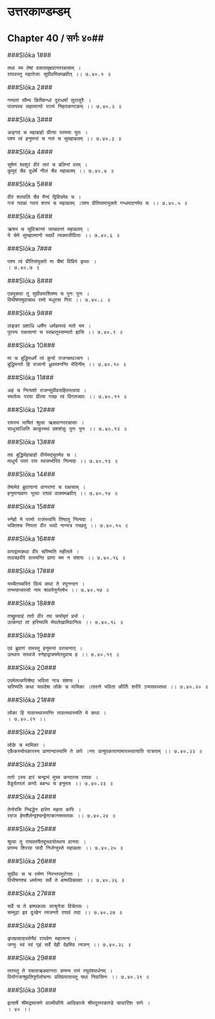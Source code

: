 उत्तरकाण्डम्डम्
===============================


## Chapter 40  / सर्गः ४०##


###Slōka 1###


    तथा स्म तेषां वसतामृक्षवानररक्षसाम् ।
    राघवस्तु महातेजाः सुग्रीवमिदमब्रवीत् ।। ७.४०.१ ॥


###Slōka 2###


    गम्यतां सौम्य किष्किन्धां दुराधर्षां सुरासुरैः ।
    पालयस्व सहामात्यो राज्यं निहतकण्टकम् ।। ७.४०.२ ॥


###Slōka 3###


    अङ्गदं च महाबाहो प्रीत्या परमया युतः ।
    पश्य त्वं हनुमन्तं च नलं च सुमहाबलम् ।। ७.४०.३ ॥


###Slōka 4###


    सुषेणं श्वशुरं वीरं तारं च बलिनां वरम् ।
    कुमुदं चैव दुर्धर्षं नीलं चैव महाबलम् ।। ७.४०.४ ॥


###Slōka 5###


    वीरं शतवलिं चैव मैन्दं द्विविदमेव च ।
    गजं गवाक्षं गवयं शरभं च महाबलम् ।पश्य प्रीतिसमायुक्तो गन्धमादनमेव च ।। ७.४०.५ ॥


###Slōka 6###


    ऋषभं च सुविक्रान्तं जाम्बवन्तं महाबलम् ।
    ये चेमे सुमहात्मानो मदर्थे त्यक्तजीविताः ।। ७.४०.६ ॥


###Slōka 7###


    पश्य त्वं प्रीतिसंयुक्तो मा चैषां विप्रियं कृथाः ।
    । ७.४०.७ ॥


###Slōka 8###


    एवमुक्त्वा तु सुग्रीवमाश्लिष्य च पुनः पुनः ।
    विभीषणमुवाचाथ रामो मधुरया गिरा ।। ७.४०.८ ॥


###Slōka 9###


    लङ्कां प्रशाधि धर्मेण धर्मज्ञस्त्वं मतो मम ।
    पुरस्य राक्षसानां च स्वभ्रातुस्सम्मतो ह्यसि ।। ७.४०.९ ॥


###Slōka 10###


    मा च बुद्धिमधर्मे त्वं कुर्या राजन्कथञ्चन ।
    बुद्धिमन्तो हि राजानो ध्रुवमश्नन्ति मेदिनीम् ।। ७.४०.१० ॥


###Slōka 11###


    अहं च नित्यशो राजन्सुग्रीवसहितस्त्वया ।
    स्मर्तव्यः परया प्रीत्या गच्छ त्वं विगतज्वरः ।। ७.४०.११ ॥


###Slōka 12###


    रामस्य भाषितं श्रुत्वा ऋक्षवानरराक्षसाः ।
    साधुसाध्विति काकुत्स्थं प्रशशंसुः पुनः पुनः ।। ७.४०.१२ ॥


###Slōka 13###


    तव बुद्धिर्महाबाहो वीर्यमद्भुतमेव च ।
    माधुर्यं परमं राम स्वयम्भोरिव नित्यदा ।। ७.४०.१३ ॥


###Slōka 14###


    तेषामेवं ब्रुवाणानां वानराणां च राक्षसाम् ।
    हनूमान्प्रवणः भूत्वा राघवं वाक्यमब्रवीत् ।। ७.४०.१४ ॥


###Slōka 15###


    स्नेहो मे परमो राजंस्त्वयि तिष्ठतु नित्यदा ।
    भक्तिश्च नियता वीर भावो नान्यत्र गच्छतु ।। ७.४०.१५ ॥


###Slōka 16###


    वायद्रामकथा वीर चरिष्यति महीतले ।
    तावच्छरीरे वत्स्यन्ति प्राणा मम न संशयः ।। ७.४०.१६ ॥


###Slōka 17###


    यच्चैतच्चरितं दिव्यं कथा ते रघुनन्दन ।
    तन्मयाप्सरसो नाम श्रावयेयुर्नरर्षभ ।। ७.४०.१७ ॥


###Slōka 18###


    तच्छ्रुत्वाहं ततो वीर तव चर्यामृतं प्रभो ।
    उत्कण्ठां तां हरिष्यामि मेघलेखामिवानिलः ।। ७.४०.१८ ॥


###Slōka 19###


    एवं ब्रुवाणं रामस्तु हनूमन्तं वरासनात् ।
    उत्थाय सस्वजे स्नेहाद्वाक्यमेतदुवाच ह ।। ७.४०.१९ ॥


###Slōka 20###


    एवमेतत्कपिश्रेष्ठ भविता नात्र संशयः ।
    चरिष्यति कथा यावदेषा लोके च मामिका ।तावत्ते भविता कीर्तिः शरीरे ऽप्यसवस्तथा ।। ७.४०.२० ॥


###Slōka 21###


    लोका हि यावत्स्थास्यन्ति तावत्स्थास्यति मे कथा ।
    । ७.४०.२१ ।।


###Slōka 22###


    लोके च मामिका ।
    एकैकस्योपकारस्य प्राणान्दास्यामि ते कपे ।नरः प्रत्युपकाराणामापस्त्वायाति पात्रताम् ।। ७.४०.२२ ॥


###Slōka 23###


    ततो ऽस्य हारं चन्द्राभं मुच्य कण्ठात्स राघवः ।
    वैडूर्यतरलं कण्ठे बबन्ध च हनूमतः ।। ७.४०.२३ ॥


###Slōka 24###


    तेनोरसि निबद्धेन हारेण महता कपिः ।
    रराज हेमशैलेन्द्रश्चन्द्रेणाक्रान्तमस्तकः ।। ७.४०.२४ ॥


###Slōka 25###


    श्रुत्वा तु राघवस्यैतदुत्थायोत्थाय वानराः ।
    प्रणम्य शिरसा पादौ निर्जग्मुस्ते महाबलाः ।। ७.४०.२५ ॥


###Slōka 26###


    सुग्रीवः स च रामेण निरन्तरमुरोगतः ।
    विभीषणश्च धर्मात्मा सर्वे ते बाष्पविक्लवाः ।। ७.४०.२६ ॥


###Slōka 27###


    सर्वे च ते बाष्पकलाः साश्रुनेत्रा विचेतसः ।
    सम्मूढा इव दुःखेन त्यजन्तो राघवं तदा ।। ७.४०.२७ ॥


###Slōka 28###


    कृतप्रसादास्तेनैवं राघवेण महात्मना ।
    जग्मुः स्वं स्वं गृहं सर्वे देही देहमिव त्यजन् ।। ७.४०.२८ ॥


###Slōka 29###


    ततस्तु ते राक्षसऋक्षवानराः प्रणम्य रामं रघुवंशवर्धनम् ।
    वियोगजाश्रुप्रतिपूर्णलोचनाः प्रतिप्रयातास्तु यथा निवासिनः ।। ७.४०.२९ ॥


###Slōka 30###


    इत्यार्षे श्रीमद्रामायणे वाल्मीकीये आदिकाव्ये श्रीमदुत्तरकाण्डे चत्वारिंशः सर्गः ।
    । ४० ।।


